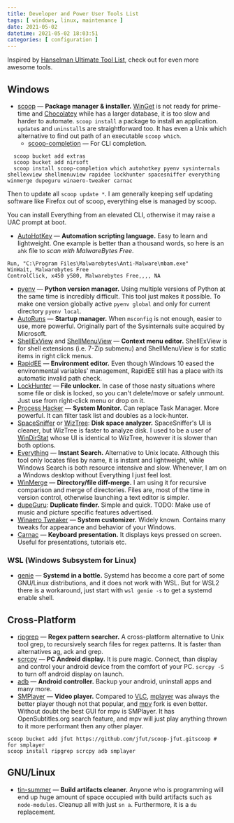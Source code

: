 ```yaml
---
title: Developer and Power User Tools List
tags: [ windows, linux, maintenance ]
date: 2021-05-02
datetime: 2021-05-02 18:03:51
categories: [ configuration ]
---
```

Inspired by [Hanselman Ultimate Tool List](https://www.hanselman.com/tools), check out for even more awesome tools.

## Windows
- [scoop](https://scoop-docs.now.sh/) — **Package manager & installer.** [WinGet](https://github.com/microsoft/winget-cli) is not ready for prime-time and [Chocolatey](https://chocolatey.org/) while has a larger database, it is too slow and harder to automate. `scoop install` a package to install an application. `update`s and `uninstall`s are straightforward too. It has even a Unix which alternative to find out path of an executable `scoop which`.
  - [scoop-completion](https://github.com/Moeologist/scoop-completion) — For CLI completion.
```posh
  scoop bucket add extras
  scoop bucket add nirsoft
  scoop install scoop-completion which autohotkey pyenv sysinternals shellexview shellmenuview rapidee lockhunter spacesniffer everything winmerge dupeguru winaero-tweaker carnac 
```
  Then to update all `scoop update *`. I am generally keeping self updating software like Firefox out of scoop, everything else is managed by scoop.

  You can install Everything from an elevated CLI, otherwise it may raise a UAC prompt at boot. 
<!--more-->
- [AutoHotKey](https://www.autohotkey.com/) — **Automation scripting language.** Easy to learn and lightweight. One example is better than a thousand words, so here is an `ahk` file to *scan with MalwareBytes Free*.
```posh
Run, "C:\Program Files\Malwarebytes\Anti-Malware\mbam.exe"
WinWait, Malwarebytes Free
ControlClick, x450 y580, Malwarebytes Free,,,, NA
```
- [pyenv](https://github.com/pyenv/pyenv) — **Python version manager.** Using multiple versions of Python at the same time is incredibly difficult. This tool just makes it possible. To make one version globally active `pyenv global` and only for current directory `pyenv local`.
- [AutoRuns](https://docs.microsoft.com/en-us/sysinternals/downloads/autoruns) — **Startup manager.** When `msconfig` is not enough, easier to use, more powerful. Originally part of the Sysinternals suite acquired by Microsoft. 
- [ShellExView](https://www.nirsoft.net/utils/shexview.html) and [ShellMenuView](https://www.nirsoft.net/utils/shell_menu_view.html) — **Context menu editor.** ShellExView is for shell extensions (i.e. 7-Zip submenu) and ShellMenuView is for static items in right click menus.
- [RapidEE](https://www.rapidee.com/en/about) — **Environment editor.** Even though Windows 10 eased the environmental variables' management, RapidEE still has a place with its automatic invalid path check. 
- [LockHunter](https://lockhunter.com/) — **File unlocker.** In case of those nasty situations where some file or disk is locked, so you can't delete/move or safely unmount. Just use from right-click menu or drop on it.  
- [Process Hacker](https://processhacker.sourceforge.io/) — **System Monitor.** Can replace Task Manager. More powerful. It can filter task list and doubles as a lock-hunter. 
- [SpaceSniffer](http://www.uderzo.it/main_products/space_sniffer/) or [WizTree](https://wiztreefree.com/): **Disk space analyzer.** SpaceSniffer's UI is cleaner, but WizTree is faster to analyze disk. I used to be a user of [WinDirStat](https://windirstat.net/) whose UI is identical to WizTree, however it is slower than both options.
- [Everything](https://www.voidtools.com/) — **Instant Search.** Alternative to Unix locate. Although this tool only locates files by name, it is instant and lightweight, while Windows Search is both resource intensive and slow. Whenever, I am on a Windows desktop without Everything I just feel lost.
- [WinMerge](https://winmerge.org/) — **Directory/file diff-merge.** I am using it for recursive comparison and merge of directories. Files are, most of the time in version control, otherwise launching a text editor is simpler.
- [dupeGuru](https://dupeguru.voltaicideas.net/): **Duplicate finder.** Simple and quick. TODO: Make use of music and picture specific features advertised.
- [Winaero Tweaker](https://winaero.com/winaero-tweaker/) — **System customizer.** Widely known. Contains many tweaks for appearance and behavior of your Windows.
- [Carnac](http://code52.org/carnac/) — **Keyboard presentation.** It displays keys pressed on screen. Useful for presentations, tutorials etc.
<!-- restic 
  — crestic -->

### WSL (Windows Subsystem for Linux)
- [genie](https://github.com/arkane-systems/genie) — **Systemd in a bottle.** Systemd has become a core part of some GNU/Linux distributions, and it does not work with WSL. But for WSL2 there is a workaround, just start with `wsl genie -s` to get a systemd enable shell.

## Cross-Platform
- [ripgrep](https://github.com/BurntSushi/ripgrep) — **Regex pattern searcher.** A cross-platform alternative to Unix tool grep, to recursively search files for regex patterns. It is faster than alternatives ag, ack and grep.
- [scrcpy](https://github.com/Genymobile/scrcpy) — **PC Android display.** It is pure magic. Connect, than display and control your android device from the comfort of your PC. `scrcpy -S` to turn off android display on launch.
- [adb](https://developer.android.com/studio/command-line/adb) — **Android controller.** Backup your android, uninstall apps and many more.
- [SMPlayer](https://www.smplayer.info/) — **Video player.** Compared to [VLC](https://www.videolan.org/), [mplayer](http://www.mplayerhq.hu/design7/dload.html) was always the better player though not that popular, and [mpv](https://mpv.io/) fork is even better. Without doubt the best GUI for mpv is SMPlayer. It has OpenSubtitles.org search feature, and mpv will just play anything thrown to it more performant then any other player.
```posh
scoop bucket add jfut https://github.com/jfut/scoop-jfut.gitscoop # for smplayer 
scoop install ripgrep scrcpy adb smplayer
```

## GNU/Linux
- [tin-summer](https://github.com/vmchale/tin-summer) — **Build artifacts cleaner.** Anyone who is programming will end up huge amount of space occupied with build artifacts such as `node-modules`. Cleanup all with just `sn a`. Furthermore, it is a `du` replacement.
<!--- ncdu — disk usage
- guix -->
